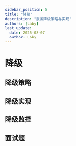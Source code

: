 ```yaml
---
sidebar_position: 5
title: "降级"
description: "服务降级策略与实现"
authors: [Laby]
last_update:
  date: 2025-08-07
  author: Laby
---
```


# 降级

## 降级策略

## 降级实现

## 降级监控

## 面试题 